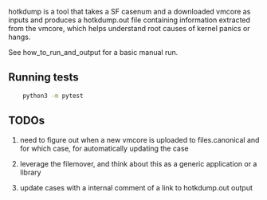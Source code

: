 hotkdump is a tool that takes a SF casenum and a downloaded vmcore as inputs and produces a hotkdump.out file
containing information extracted from the vmcore, which helps understand root causes of kernel panics or hangs. 

See how_to_run_and_output for a basic manual run. 

## Running tests

```sh
    python3 -m pytest
```

## TODOs

1) need to figure out when a new vmcore is uploaded to files.canonical
and for which case, for automatically updating the case

2) leverage the filemover, and think about this as a generic application or a library

3) update cases with a internal comment of a link to hotkdump.out output